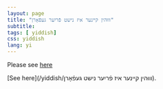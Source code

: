 ```yaml
---
layout: page
title: "װוּהין קײנער איז נישט פֿריִער געפֿאָרן"
subtitle:
tags: [ yiddish]
css: yiddish
lang: yi
---
```

Please see [here](/carbs)
<!--end.excerpt-->
<script>window.location.replace("https://joshuafox.com/yiddish/װוּהין קײנער איז פֿריִער נישט געפֿאָרן"); </script>
[See here](/yiddish/װוּהין קײנער איז פֿריִער נישט געפֿאָרן).